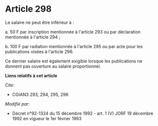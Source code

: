 # Article 298

Le salaire ne peut être inférieur à :

a. 50 F par inscription mentionnée à l'article 293 ou par déclaration mentionnée à l'article 294 ;

b. 100 F par radiation mentionnée à l'article 295 ou par acte pour les publications visées à l'article 296.

Ce dernier salaire est également exigible lorsque les publications ne donnent pas ouverture au salaire proportionnel.

**Liens relatifs à cet article**

_Cite_:

  - CGIAN3 293, 294, 295, 296

_Modifié par_:

  - Décret n°92-1324 du 15 décembre 1992 - art. 1 (V) JORF 19 décembre 1992 en vigueur le 1er février 1993
